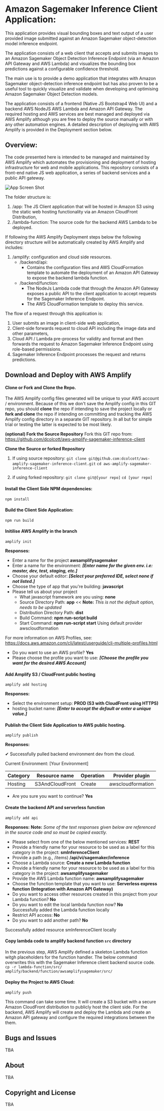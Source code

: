 # Amazon Sagemaker Inference Client Application:
This application provides visual bounding boxes and text output of a user provided image 
submitted against an Amazon Sagemaker object-detection model inference endpoint.

The application consists of a web client that accepts and submits images to an Amazon 
Sagemaker Object Detection Inference Endpoint (via an Amazon API Gateway and AWS Lambda) and visualizes the bounding box predictions against a configurable confidence threshold. 

The main use is to provide a demo application that integrates with Amazon Sagemaker 
object-detection inference endpoint but has also proven to be a useful tool to quickly 
visualize and validate when developing and optimising Amazon Sagemaker Object Detection models.

The application consists of a frontend (Native JS Bootstrap4 Web UI) and a backend AWS 
NodeJS AWS Lambda and Amazon API Gateway. The required hosting and AWS services are best managed and deployed via AWS Amplify although you are free to deploy the source manually or with any other automation engines. A detailed description of deploying with AWS Amplify is provided in the Deployment section below. 
 
## Overview:
The code presented here is intended to be managed and maintained by AWS Amplify which automates the provisioning and deployment of hosting infrastructure for web and mobile applications. This repository consists of a front-end native JS web application, a series of backend services and a public API gateway. 

![App Screen Shot](app-screenshot.png)

The folder structure is:

1. /app: The JS Client application that will be hosted in Amazon S3 using the static web hosting functionality via an Amazon CloudFront Distribution,
2. /lambda-function: The source code for the backend AWS Lambda to be deployed.

If following the AWS Amplify Deployment steps below the following directory structure will be automatically created by AWS Amplify and includes:

1. /amplify: configuration and cloud side resources.
    + /backend/api: 
        - Contains the configuration files and AWS CloudFormation template to automate the deployment of an Amazon API Gateway to expose the backend lambda function.
    + /backend/function:
        - The NodeJs Lambda code that through the Amazon API Gateway exposes a public API to the client application to accept requests for the Sagemaker Inference Endpoint.
        - The AWS CloudFormation template to deploy this service.

The flow of a request through this application is:
1. User submits an image in client-side web application,
2. Client-side forwards request to cloud API including the image data and other parameters,
3. Cloud API / Lambda pre-process for validity and format and then forwards the request to Amazon Sagemaker Inference Endpoint using role-based permissions.
4. Sagemaker Inference Endpoint processes the request and returns predictions.

## Download and Deploy with AWS Amplify

#### Clone or Fork and Clone the Repo.

The AWS Amplify config files generated will be unique to your AWS account / environment. Because of this we don't save the Amplify config in this GIT repo, you should **clone** the repo if intending to save the project locally or **fork and clone** the repo if intending on committing and tracking the AWS Amplify config directory in a separate GIT repository. In all but for simple trial or testing the latter is expected to be most likely. 

**(optional) Fork the Source Repository**
Fork this GIT repo from: https://github.com/dcolcott/aws-amplify-sagemaker-inference-client

**Clone the Source or forked Repository**
1. If using source repository:
`git clone git@github.com:dcolcott/aws-amplify-sagemaker-inference-client.git`
`cd aws-amplify-sagemaker-inference-client`

2. if using forked repository:
`git clone git@[your repo]`
`cd [your repo]`

#### Install the Client Side NPM dependencies:
`npm install`

#### Build the Client Side Application:
`npm run build`

#### Initilise AWS Amplify in the branch
`amplify init`

**Responses:**

* Enter a name for the project **awsamplifysagemaker**
* Enter a name for the environment: ***[Enter name for the given env. i.e: master, dev, test, staging, etc.]***
* Choose your default editor: ***[Select your preferred IDE, select none if not listed.]***
* Choose the type of app that you're building: **javascript**
* Please tell us about your project
  * What javascript framework are you using: **none**
  * Source Directory Path: **app**      << **Note:** *This is not the default option, needs to be updated*
  * Distribution Directory Path: **dist**  
  * Build Command:  **npm run-script build**
  * Start Command: **npm run-script start**
Using default provider  awscloudformation

For more information on AWS Profiles, see:
https://docs.aws.amazon.com/cli/latest/userguide/cli-multiple-profiles.html

* Do you want to use an AWS profile? **Yes**
* Please choose the profile you want to use: ***[Choose the profile you want for the desired AWS Account]***


#### Add Amplify S3 / CloudFront public hosting
`amplify add hosting`  

**Responses:**
* Select the environment setup: **PROD (S3 with CloudFront using HTTPS)**
* hosting bucket name: ***[Enter to accept the default or enter a unique value.]***

#### Publish the Client Side Application to AWS public hosting.
`amplify publish`  

**Responses:**

✔ Successfully pulled backend environment dev from the cloud.

Current Environment: [Your Environment]

| Category | Resource name   | Operation | Provider plugin   |
| -------- | --------------- | --------- | ----------------- |
| Hosting  | S3AndCloudFront | Create    | awscloudformation |

* Are you sure you want to continue? **Yes**


#### Create the backend API and serverless function
`amplify add api`  

**Responses:**
**Note:** *Some of the text responses given below are referenced in the source code and so must be copied exactly.*

* Please select from one of the below mentioned services: **REST**
* Provide a friendly name for your resource to be used as a label for this category in the project: **smInferenceClient**
* Provide a path (e.g., /items) **/api/vi/sagemaker/inference**
* Choose a Lambda source: **Create a new Lambda function**
* Provide a friendly name for your resource to be used as a label for this category in the project: **awsamplifysagemaker**
* Provide the AWS Lambda function name: **awsamplifysagemaker**
* Choose the function template that you want to use: **Serverless express function (Integration with Amazon API Gateway)**
* Do you want to access other resources created in this project from your Lambda function? **No**  
* Do you want to edit the local lambda function now? **No**  
Successfully added the Lambda function locally  
* Restrict API access: **No**
* Do you want to add another path? **No**

Successfully added resource smInferenceClient locally

#### Copy lambda code to amplify backend function ```src``` directory
In the previous step, AWS Amplify defined a skeleton Lambda function witgh placeholders for the function handler. The below command overwrites this with the Sagemaker Inference client backend source code.  
`cp -r lambda-function/src/ amplify/backend/function/awsamplifysagemaker/src/`

#### Deploy the Project to AWS Cloud:
`amplify push`  

This command can take some time. It will create a S3 bucket with a secure Amazon CloudFront distribution to publicly host the client side. For the backend, AWS Amplify will create and deploy the Lambda and create an Amazon API gateway and configure the required integrations between the them. 

## Bugs and Issues

TBA

## About

TBA

## Copyright and License

TBA
